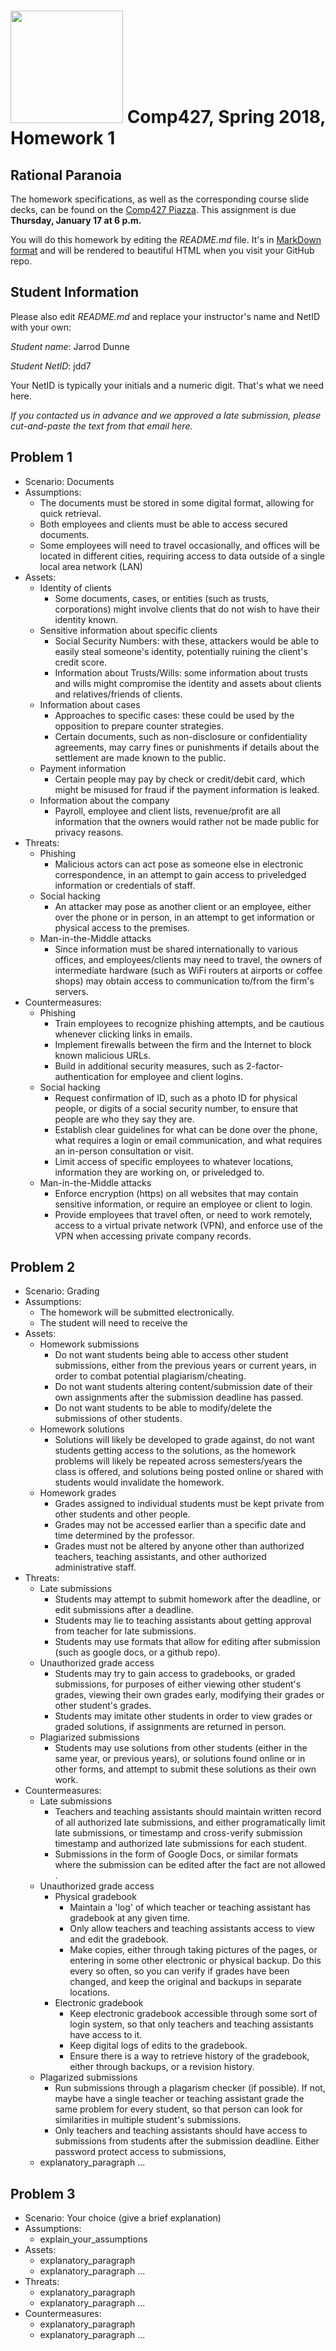 # <img src="http://www.rice.edu/_images/rice-logo.jpg" width=180> Comp427, Spring 2018, Homework 1
## Rational Paranoia
The homework specifications, as well as the corresponding course slide decks,
can be found on the [Comp427 Piazza](https://piazza.com/class/jqifhp864b37ju).
This assignment is due **Thursday, January 17 at 6 p.m.**

You will do this homework by editing the _README.md_ file. It's in
[MarkDown format](https://guides.github.com/features/mastering-markdown/)
and will be rendered to beautiful HTML when you visit your GitHub repo.

## Student Information
Please also edit _README.md_ and replace your instructor's name and NetID with your own:

_Student name_: Jarrod Dunne

_Student NetID_: jdd7

Your NetID is typically your initials and a numeric digit. That's
what we need here.

_If you contacted us in advance and we approved a late submission,
please cut-and-paste the text from that email here._

## Problem 1
- Scenario: Documents
- Assumptions:
  - The documents must be stored in some digital format, allowing for quick retrieval.
  - Both employees and clients must be able to access secured documents.
  - Some employees will need to travel occasionally, and offices will be located in different cities, requiring access to data outside of a single local area network (LAN)
- Assets:
  - Identity of clients
    - Some documents, cases, or entities (such as trusts, corporations) might involve clients that do not wish to have their identity known.
  - Sensitive information about specific clients
    - Social Security Numbers: with these, attackers would be able to easily steal someone's identity, potentially ruining the client's credit score.
    - Information about Trusts/Wills: some information about trusts and wills might compromise the identity and assets about clients and relatives/friends of clients.
  - Information about cases
    - Approaches to specific cases: these could be used by the opposition to prepare counter strategies.
    - Certain documents, such as non-disclosure or confidentiality agreements, may carry fines or punishments if details about the settlement are made known to the public.
  - Payment information
    - Certain people may pay by check or credit/debit card, which might be misused for fraud if the payment information is leaked.
  - Information about the company
    - Payroll, employee and client lists, revenue/profit are all information that the owners would rather not be made public for privacy reasons.
- Threats:
  - Phishing
    - Malicious actors can act pose as someone else in electronic correspondence, in an attempt to gain access to priveledged information or credentials of staff.
  - Social hacking
    - An attacker may pose as another client or an employee, either over the phone or in person, in an attempt to get information or physical access to the premises.
  - Man-in-the-Middle attacks
    - Since information must be shared internationally to various offices, and employees/clients may need to travel, the owners of intermediate hardware (such as WiFi routers at airports or coffee shops) may obtain access to communication to/from the firm's servers.
- Countermeasures:
  - Phishing
    - Train employees to recognize phishing attempts, and be cautious whenever clicking links in emails.
    - Implement firewalls between the firm and the Internet to block known malicious URLs.
    - Build in additional security measures, such as 2-factor-authentication for employee and client logins.
  - Social hacking
    - Request confirmation of ID, such as a photo ID for physical people, or digits of a social security number, to ensure that people are who they say they are.
    - Establish clear guidelines for what can be done over the phone, what requires a login or email communication, and what requires an in-person consultation or visit.
    - Limit access of specific employees to whatever locations, information they are working on, or priveledged to.
  - Man-in-the-Middle attacks
    - Enforce encryption (https) on all websites that may contain sensitive information, or require an employee or client to login.
    - Provide employees that travel often, or need to work remotely, access to a virtual private network (VPN), and enforce use of the VPN when accessing private company records.
## Problem 2
- Scenario: Grading
- Assumptions:
  - The homework will be submitted electronically.
  - The student will need to receive the 
- Assets:
  - Homework submissions
    - Do not want students being able to access other student submissions, either from the previous years or current years, in order to combat potential plagiarism/cheating.
    - Do not want students altering content/submission date of their own assignments after the submission deadline has passed.
    - Do not want students to be able to modify/delete the submissions of other students.
  - Homework solutions
    - Solutions will likely be developed to grade against, do not want students getting access to the solutions, as the homework problems will likely be repeated across semesters/years the class is offered, and solutions being posted online or shared with students would invalidate the homework.
  - Homework grades
    - Grades assigned to individual students must be kept private from other students and other people.
    - Grades may not be accessed earlier than a specific date and time determined by the professor.
    - Grades must not be altered by anyone other than authorized teachers, teaching assistants, and other authorized administrative staff.
- Threats:
  - Late submissions
    - Students may attempt to submit homework after the deadline, or edit submissions after a deadline.
    - Students may lie to teaching assistants about getting approval from teacher for late submissions.
    - Students may use formats that allow for editing after submission (such as google docs, or a github repo).
  - Unauthorized grade access
    - Students may try to gain access to gradebooks, or graded submissions, for purposes of either viewing other student's grades, viewing their own grades early, modifying their grades or other student's grades.
    - Students may imitate other students in order to view grades or graded solutions, if assignments are returned in person.
  - Plagiarized submissions
    - Students may use solutions from other students (either in the same year, or previous years), or solutions found online or in other forms, and attempt to submit these solutions as their own work.
- Countermeasures:
  - Late submissions
    - Teachers and teaching assistants should maintain written record of all authorized late submissions, and either programatically limit late submissions, or timestamp and cross-verify submission timestamp and authorized late submissions for each student.
    - Submissions in the form of Google Docs, or similar formats where the submission can be edited after the fact are not allowed .
  - Unauthorized grade access
    - Physical gradebook
      - Maintain a 'log' of which teacher or teaching assistant has gradebook at any given time.
      - Only allow teachers and teaching assistants access to view and edit the gradebook.
      - Make copies, either through taking pictures of the pages, or entering in some other electronic or physical backup. Do this every so often, so you can verify if grades have been changed, and keep the original and backups in separate locations.
    - Electronic gradebook
      - Keep electronic gradebook accessible through some sort of login system, so that only teachers and teaching assistants have access to it.
      - Keep digital logs of edits to the gradebook.
      - Ensure there is a way to retrieve history of the gradebook, either through backups, or a revision history.
  - Plagarized submissions
    - Run submissions through a plagarism checker (if possible). If not, maybe have a single teacher or teaching assistant grade the same problem for every student, so that person can look for similarities in multiple student's submissions.
    - Only teachers and teaching assistants should have access to submissions from students after the submission deadline. Either password protect access to submissions,
  - explanatory_paragraph ...

## Problem 3
- Scenario: Your choice (give a brief explanation)
- Assumptions:
  - explain_your_assumptions
- Assets:
  - explanatory_paragraph
  - explanatory_paragraph ...
- Threats:
  - explanatory_paragraph 
  - explanatory_paragraph ...
- Countermeasures:
  - explanatory_paragraph
  - explanatory_paragraph ...

